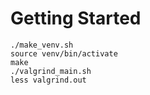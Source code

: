 # Getting Started

```
./make_venv.sh
source venv/bin/activate
make 
./valgrind_main.sh
less valgrind.out
```

